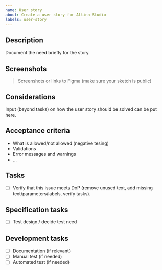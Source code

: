 ```yaml
---
name: User story
about: Create a user story for Altinn Studio
labels: user-story
---
```


## Description
Document the need briefly for the story.

## Screenshots
> Screenshots or links to Figma (make sure your sketch is public)

## Considerations
Input (beyond tasks) on how the user story should be solved can be put here.

## Acceptance criteria
- What is allowed/not allowed (negative tesing)
- Validations
- Error messages and warnings
- ...

## Tasks
- [ ] Verify that this issue meets DoP (remove unused text, add missing text/parameters/labels, verify tasks).

## Specification tasks
- [ ] Test design / decide test need

## Development tasks
- [ ] Documentation (if relevant)
- [ ] Manual test (if needed)
- [ ] Automated test (if needed)
